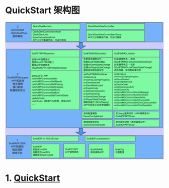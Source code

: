 # QuickStart 架构图
![QuickStartArch.png](QuickStart/doc/QuickStartArch.png)

# 1. [QuickStart](QuickStart/README.md)
